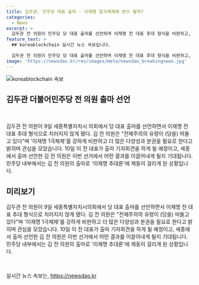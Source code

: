 ```yaml
---
title: 김두관, 민주당 대표 출마 - 이재명 일극체제에 변수 될까?
categories:
  - News
excerpt: >
  김두관 전 의원이 민주당 당 대표 출마를 선언하며 이재명 전 대표 추대 형식을 비판하고, 지방분권과 다양성을 강조했다. 김 전 의원의 출마로 이재명 추대론에 동요가 생기며, 당내 대표 선출 투표가 예상보다 빠르게 이뤄질 전망이다. 당내 지지층의 유의미한 변화가 예상되며, 이에 따른 당의 미래에 대한 우려와 기대가 혼재하고 있다. 또한, 다른 인사들의 출마 선언으로 당 대표 선거는 정치적 가치와 비전의 축제로 이어질 것으로 전망된다.
feature_text: >
  ## koreablockchain 실시간 뉴스 속보입니다.

  김두관 전 의원이 민주당 당 대표 출마를 선언하며 이재명 전 대표 추대 형식을 비판하고, 지방분권과 다양성을 강조했다. 김 전 의원의 출마로 이재명 추대론에 동요가 생기며, 당내 대표 선출 투표가 예상보다 빠르게 이뤄질 전망이다. 당내 지지층의 유의미한 변화가 예상되며, 이에 따른 당의 미래에 대한 우려와 기대가 혼재하고 있다. 또한, 다른 인사들의 출마 선언으로 당 대표 선거는 정치적 가치와 비전의 축제로 이어질 것으로 전망된다.
image: 'https://newsdao.kr/res/images/meta/newsdao_breakingnews.jpg'
---
```


<p><img src="https://newsdao.kr/res/images/meta/newsdao_breakingnews.jpg" alt="koreablockchain 속보" /></p>

<h2 data-ke-size="size26">김두관 더불어민주당 전 의원 출마 선언</h2>

<p data-ke-size="size16">&nbsp;</p>

<p>김두관 전 의원이 9일 세종특별자치시 의회에서 당 대표 출마를 선언하면서 이재명 전 대표 추대 형식으로 치러지지 않게 됐다. 김 전 의원은 "전체주의의 유령이 (당을) 떠돌고 있다"며 '이재명 1극체제'를 강하게 비판하고 더 많은 다양성과 분권을 필요로 한다고 밝히며 관심을 모았습니다. 10일 이 전 대표가 출마 기자회견을 하게 될 예정이고, 세종에서 출마 선언한 김 전 의원은 이번 선거에서 어떤 결과를 이끌어내게 될지 기대됩니다. 민주당 내부에서는 김 전 의원의 출마로 '이재명 추대론'에 제동이 걸리게 된 상황입니다. <br></p>

<h2 data-ke-size="size24">미리보기</h2>

<p>김두관 전 의원이 9일 세종특별자치시의회에서 당 대표 출마를 선언하면서 이재명 전 대표 추대 형식으로 치러지지 않게 됐다. 김 전 의원은 "전체주의의 유령이 (당을) 떠돌고 있다"며 '이재명 1극체제'를 강하게 비판하고 더 많은 다양성과 분권을 필요로 한다고 밝히며 관심을 모았습니다. 10일 이 전 대표가 출마 기자회견을 하게 될 예정이고, 세종에서 출마 선언한 김 전 의원은 이번 선거에서 어떤 결과를 이끌어내게 될지 기대됩니다. 민주당 내부에서는 김 전 의원의 출마로 '이재명 추대론'에 제동이 걸리게 된 상황입니다. <br></p>

<p data-ke-size="size16">&nbsp;</p>
실시간 뉴스 속보는, <a href="https://newsdao.kr" rel="dofollow">https://newsdao.kr</a>


